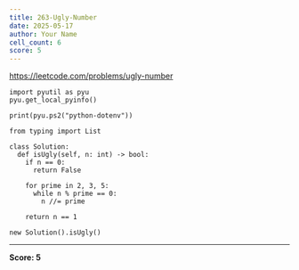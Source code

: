 ```yaml
---
title: 263-Ugly-Number
date: 2025-05-17
author: Your Name
cell_count: 6
score: 5
---
```


https://leetcode.com/problems/ugly-number


```
import pyutil as pyu
pyu.get_local_pyinfo()
```


```
print(pyu.ps2("python-dotenv"))
```


```
from typing import List
```


```
class Solution:
  def isUgly(self, n: int) -> bool:
    if n == 0:
      return False

    for prime in 2, 3, 5:
      while n % prime == 0:
        n //= prime

    return n == 1
```


```
new Solution().isUgly()
```


---
**Score: 5**